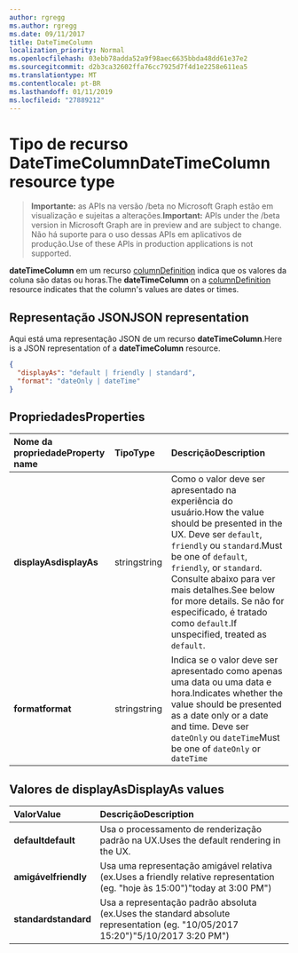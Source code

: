 ```yaml
---
author: rgregg
ms.author: rgregg
ms.date: 09/11/2017
title: DateTimeColumn
localization_priority: Normal
ms.openlocfilehash: 03ebb78adda52a9f98aec6635bbda48dd61e37e2
ms.sourcegitcommit: d2b3ca32602ffa76cc7925d7f4d1e2258e611ea5
ms.translationtype: MT
ms.contentlocale: pt-BR
ms.lasthandoff: 01/11/2019
ms.locfileid: "27889212"
---
```

# <a name="datetimecolumn-resource-type"></a><span data-ttu-id="cd6eb-102">Tipo de recurso DateTimeColumn</span><span class="sxs-lookup"><span data-stu-id="cd6eb-102">DateTimeColumn resource type</span></span>

> <span data-ttu-id="cd6eb-103">**Importante:** as APIs na versão /beta no Microsoft Graph estão em visualização e sujeitas a alterações.</span><span class="sxs-lookup"><span data-stu-id="cd6eb-103">**Important:** APIs under the /beta version in Microsoft Graph are in preview and are subject to change.</span></span> <span data-ttu-id="cd6eb-104">Não há suporte para o uso dessas APIs em aplicativos de produção.</span><span class="sxs-lookup"><span data-stu-id="cd6eb-104">Use of these APIs in production applications is not supported.</span></span>

<span data-ttu-id="cd6eb-105">**dateTimeColumn** em um recurso [columnDefinition](columndefinition.md) indica que os valores da coluna são datas ou horas.</span><span class="sxs-lookup"><span data-stu-id="cd6eb-105">The **dateTimeColumn** on a [columnDefinition](columndefinition.md) resource indicates that the column's values are dates or times.</span></span>

## <a name="json-representation"></a><span data-ttu-id="cd6eb-106">Representação JSON</span><span class="sxs-lookup"><span data-stu-id="cd6eb-106">JSON representation</span></span>

<span data-ttu-id="cd6eb-107">Aqui está uma representação JSON de um recurso **dateTimeColumn**.</span><span class="sxs-lookup"><span data-stu-id="cd6eb-107">Here is a JSON representation of a **dateTimeColumn** resource.</span></span>
<!-- { "blockType": "resource", "@odata.type": "microsoft.graph.dateTimeColumn" } -->

```json
{
  "displayAs": "default | friendly | standard",
  "format": "dateOnly | dateTime"
}
```

## <a name="properties"></a><span data-ttu-id="cd6eb-108">Propriedades</span><span class="sxs-lookup"><span data-stu-id="cd6eb-108">Properties</span></span>

| <span data-ttu-id="cd6eb-109">Nome da propriedade</span><span class="sxs-lookup"><span data-stu-id="cd6eb-109">Property name</span></span>      | <span data-ttu-id="cd6eb-110">Tipo</span><span class="sxs-lookup"><span data-stu-id="cd6eb-110">Type</span></span>               | <span data-ttu-id="cd6eb-111">Descrição</span><span class="sxs-lookup"><span data-stu-id="cd6eb-111">Description</span></span>
|:-------------------|:-------------------|:----------------------------------------------
| <span data-ttu-id="cd6eb-112">**displayAs**</span><span class="sxs-lookup"><span data-stu-id="cd6eb-112">**displayAs**</span></span>      | <span data-ttu-id="cd6eb-113">string</span><span class="sxs-lookup"><span data-stu-id="cd6eb-113">string</span></span>             | <span data-ttu-id="cd6eb-114">Como o valor deve ser apresentado na experiência do usuário.</span><span class="sxs-lookup"><span data-stu-id="cd6eb-114">How the value should be presented in the UX.</span></span> <span data-ttu-id="cd6eb-115">Deve ser `default`, `friendly` ou `standard`.</span><span class="sxs-lookup"><span data-stu-id="cd6eb-115">Must be one of `default`, `friendly`, or `standard`.</span></span> <span data-ttu-id="cd6eb-116">Consulte abaixo para ver mais detalhes.</span><span class="sxs-lookup"><span data-stu-id="cd6eb-116">See below for more details.</span></span> <span data-ttu-id="cd6eb-117">Se não for especificado, é tratado como `default`.</span><span class="sxs-lookup"><span data-stu-id="cd6eb-117">If unspecified, treated as `default`.</span></span>
| <span data-ttu-id="cd6eb-118">**format**</span><span class="sxs-lookup"><span data-stu-id="cd6eb-118">**format**</span></span>         | <span data-ttu-id="cd6eb-119">string</span><span class="sxs-lookup"><span data-stu-id="cd6eb-119">string</span></span>             | <span data-ttu-id="cd6eb-120">Indica se o valor deve ser apresentado como apenas uma data ou uma data e hora.</span><span class="sxs-lookup"><span data-stu-id="cd6eb-120">Indicates whether the value should be presented as a date only or a date and time.</span></span> <span data-ttu-id="cd6eb-121">Deve ser `dateOnly` ou `dateTime`</span><span class="sxs-lookup"><span data-stu-id="cd6eb-121">Must be one of `dateOnly` or `dateTime`</span></span>

## <a name="displayas-values"></a><span data-ttu-id="cd6eb-122">Valores de displayAs</span><span class="sxs-lookup"><span data-stu-id="cd6eb-122">DisplayAs values</span></span>

| <span data-ttu-id="cd6eb-123">Valor</span><span class="sxs-lookup"><span data-stu-id="cd6eb-123">Value</span></span>        | <span data-ttu-id="cd6eb-124">Descrição</span><span class="sxs-lookup"><span data-stu-id="cd6eb-124">Description</span></span>
|:-------------|:--------------------------------------------------------------
| <span data-ttu-id="cd6eb-125">**default**</span><span class="sxs-lookup"><span data-stu-id="cd6eb-125">**default**</span></span>  | <span data-ttu-id="cd6eb-126">Usa o processamento de renderização padrão na UX.</span><span class="sxs-lookup"><span data-stu-id="cd6eb-126">Uses the default rendering in the UX.</span></span>
| <span data-ttu-id="cd6eb-127">**amigável**</span><span class="sxs-lookup"><span data-stu-id="cd6eb-127">**friendly**</span></span> | <span data-ttu-id="cd6eb-128">Usa uma representação amigável relativa (ex.</span><span class="sxs-lookup"><span data-stu-id="cd6eb-128">Uses a friendly relative representation (eg.</span></span> <span data-ttu-id="cd6eb-129">"hoje às 15:00")</span><span class="sxs-lookup"><span data-stu-id="cd6eb-129">"today at 3:00 PM")</span></span>
| <span data-ttu-id="cd6eb-130">**standard**</span><span class="sxs-lookup"><span data-stu-id="cd6eb-130">**standard**</span></span> | <span data-ttu-id="cd6eb-131">Usa a representação padrão absoluta (ex.</span><span class="sxs-lookup"><span data-stu-id="cd6eb-131">Uses the standard absolute representation (eg.</span></span> <span data-ttu-id="cd6eb-132">"10/05/2017 15:20")</span><span class="sxs-lookup"><span data-stu-id="cd6eb-132">"5/10/2017 3:20 PM")</span></span>


<!-- {
  "type": "#page.annotation",
  "description": "",
  "keywords": "",
  "section": "documentation",
  "tocPath": "Resources/DateTimeColumn"
} -->
